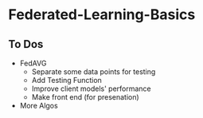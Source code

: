 # Federated-Learning-Basics
## To Dos
- FedAVG
    - Separate some data points for testing
    - Add Testing Function
    - Improve client models' performance
    - Make front end (for presenation)
- More Algos
